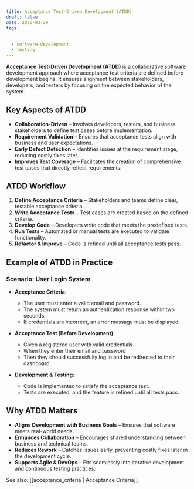 ```yaml
---
title: Acceptance Test-Driven Development (ATDD)
draft: false
date: 2025-03-29
tags:
  
  
  - software-development
  - testing
---
```


**Acceptance Test-Driven Development (ATDD)** is a collaborative software development approach where acceptance test criteria are defined before development begins. It ensures alignment between stakeholders, developers, and testers by focusing on the expected behavior of the system.

## Key Aspects of ATDD
- **Collaboration-Driven** – Involves developers, testers, and business stakeholders to define test cases before implementation.
- **Requirement Validation** – Ensures that acceptance tests align with business and user expectations.
- **Early Defect Detection** – Identifies issues at the requirement stage, reducing costly fixes later.
- **Improves Test Coverage** – Facilitates the creation of comprehensive test cases that directly reflect requirements.

## ATDD Workflow
1. **Define Acceptance Criteria** – Stakeholders and teams define clear, testable acceptance criteria.
2. **Write Acceptance Tests** – Test cases are created based on the defined criteria.
3. **Develop Code** – Developers write code that meets the predefined tests.
4. **Run Tests** – Automated or manual tests are executed to validate functionality.
5. **Refactor & Improve** – Code is refined until all acceptance tests pass.

## Example of ATDD in Practice

### Scenario: User Login System
- **Acceptance Criteria:**  
  - The user must enter a valid email and password.  
  - The system must return an authentication response within two seconds.  
  - If credentials are incorrect, an error message must be displayed.

- **Acceptance Test (Before Development):**  
  - Given a registered user with valid credentials  
  - When they enter their email and password  
  - Then they should successfully log in and be redirected to their dashboard.

- **Development & Testing:**  
  - Code is implemented to satisfy the acceptance test.  
  - Tests are executed, and the feature is refined until all tests pass.

## Why ATDD Matters
- **Aligns Development with Business Goals** – Ensures that software meets real-world needs.
- **Enhances Collaboration** – Encourages shared understanding between business and technical teams.
- **Reduces Rework** – Catches issues early, preventing costly fixes later in the development cycle.
- **Supports Agile & DevOps** – Fits seamlessly into iterative development and continuous testing practices.

See also: [[acceptance_criteria | Acceptance Criteria]].
